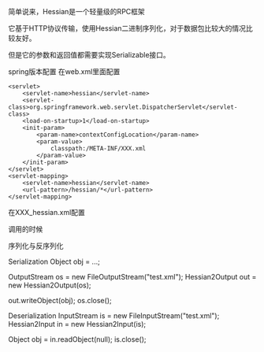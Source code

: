 简单说来，Hessian是一个轻量级的RPC框架

它基于HTTP协议传输，使用Hessian二进制序列化，对于数据包比较大的情况比较友好。

但是它的参数和返回值都需要实现Serializable接口。

spring版本配置
在web.xml里面配置
<!-- servlet -->
	<servlet>
		<servlet-name>hessian</servlet-name>
		<servlet-class>org.springframework.web.servlet.DispatcherServlet</servlet-class>
		<load-on-startup>1</load-on-startup>
		<init-param>
			<param-name>contextConfigLocation</param-name>
			<param-value>
				classpath:/META-INF/XXX.xml
			</param-value>
		</init-param>
	</servlet>
	<servlet-mapping>
		<servlet-name>hessian</servlet-name>
		<url-pattern>/hessian/*</url-pattern>
	</servlet-mapping>
	
在XXX_hessian.xml配置
	<!-- hessian -->
	<bean name="/manualTxn" class="org.springframework.remoting.caucho.HessianServiceExporter">
		<property name="service" ref="sdp.pcs.ManualTxnHandler" />
		<property name="serviceInterface" value="com.shengpay.pos.pcs.api.ManualTxn" />
	</bean>

	
调用的时候
<bean id="fundApi" class="org.springframework.remoting.caucho.HessianProxyFactoryBean">
        <property name="serviceUrl" value="${remote.url}"/>
        <property name="serviceInterface" value="com.XXXXApi"/>
		<property name="connectTimeout" value="${ConnectionTimeout}" />
		<property name="readTimeout" value="${ReceiveTimeout}" />
    </bean>	
    
    
  序列化与反序列化
  
  Serialization
  Object obj = ...;
  
  OutputStream os = new FileOutputStream("test.xml");
  Hessian2Output out = new Hessian2Output(os);
 
  out.writeObject(obj);
  os.close();
  
  
  Deserialization
  InputStream is = new FileInputStream("test.xml");
  Hessian2Input in = new Hessian2Input(is);
  
  Object obj = in.readObject(null);
  is.close();  